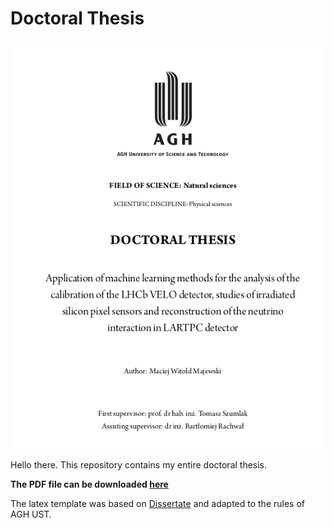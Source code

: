 # Doctoral Thesis

[![cover](cover.png)](https://github.com/mmajewsk/phd_thesis_mmajewski/releases/latest/dissertation.pdf)

Hello there. This repository contains my entire doctoral thesis.

**The PDF file can be downloaded [here](https://github.com/mmajewsk/phd_thesis_mmajewski/releases/latest/dissertation.pdf)**

The latex template was based on [Dissertate](https://github.com/suchow/Dissertate) and adapted to the rules of AGH UST.
